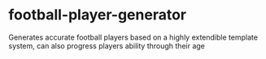 # football-player-generator

Generates accurate football players based on a highly extendible template system, can also progress players ability through their age
